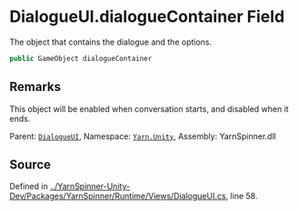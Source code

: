 # DialogueUI.dialogueContainer Field

The object that contains the dialogue and the options.


```csharp
public GameObject dialogueContainer
```
## Remarks

This object will be enabled when conversation starts, and
disabled when it ends.




<div class="class-metadata">

Parent: [`DialogueUI`](/api/csharp/yarn.unity/dialogueui.md), Namespace: [`Yarn.Unity`](/api/csharp/yarn.unity/README.md), Assembly: YarnSpinner.dll
</div>

## Source
Defined in [../YarnSpinner-Unity-Dev/Packages/YarnSpinner/Runtime/Views/DialogueUI.cs](https://github.com/YarnSpinnerTool/YarnSpinner-Unity//blob/develop/Runtime/Views/DialogueUI.cs#L58), line 58.
